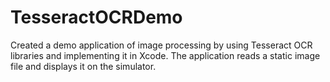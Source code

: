 # TesseractOCRDemo
Created a demo application of image processing by using Tesseract OCR libraries and implementing it in Xcode. The application reads a static image file and displays it on the simulator.
